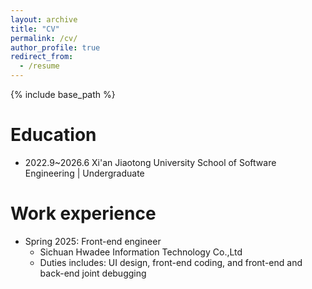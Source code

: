 ```yaml
---
layout: archive
title: "CV"
permalink: /cv/
author_profile: true
redirect_from:
  - /resume
---
```


{% include base_path %}

Education
======
* 2022.9~2026.6 Xi'an Jiaotong University School of Software Engineering | Undergraduate

Work experience
======
* Spring 2025: Front-end engineer
  * Sichuan Hwadee Information Technology Co.,Ltd
  * Duties includes: UI design, front-end coding, and front-end and back-end joint debugging 

